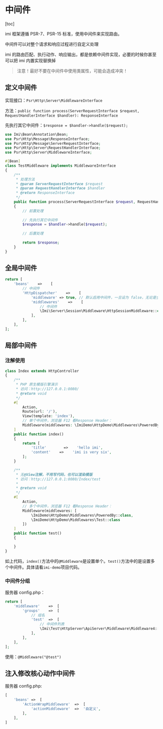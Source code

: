 # 中间件

[toc]

imi 框架遵循 PSR-7、PSR-15 标准，使用中间件来实现路由。

中间件可以对整个请求和响应过程进行自定义处理

imi 的路由匹配、执行动作、响应输出，都是依赖中间件实现，必要的时候你甚至可以把 imi 内置实现替换掉

> 注意！最好不要在中间件中使用类属性，可能会造成冲突！

## 定义中间件

实现接口：`Psr\Http\Server\MiddlewareInterface`

方法：`public function process(ServerRequestInterface $request, RequestHandlerInterface $handler): ResponseInterface`

先执行其它中间件：`$response = $handler->handle($request);`


```php
use Imi\Bean\Annotation\Bean;
use Psr\Http\Message\ResponseInterface;
use Psr\Http\Message\ServerRequestInterface;
use Psr\Http\Server\RequestHandlerInterface;
use Psr\Http\Server\MiddlewareInterface;

#[Bean]
class TestMiddleware implements MiddlewareInterface
{
    /**
     * 处理方法
     * @param ServerRequestInterface $request
     * @param RequestHandlerInterface $handler
     * @return ResponseInterface
     */
    public function process(ServerRequestInterface $request, RequestHandlerInterface $handler): ResponseInterface
    {
        // 前置处理
        
        // 先执行其它中间件
        $response = $handler->handle($request);
        
        // 后置处理
        
        return $response;
    }
}
```

## 全局中间件

```php
return [
    'beans'    =>    [
        // 中间件
        'HttpDispatcher'    =>    [
            'middleware' => true, // 默认启用中间件，一旦设为 false，无论是全局还是局部中间件都不生效，可以提升性能
            'middlewares'    =>    [
                // 中间件
                \Imi\Server\Session\Middleware\HttpSessionMiddleware::class,
            ],
        ],
    ],
];
```

## 局部中间件

### 注解使用

```php
class Index extends HttpController
{
    /**
     * PHP 原生模版引擎演示
     * 访问：http://127.0.0.1:8080/
     * @return void
     */
    #[
        Action,
        Route(url: '/'),
        View(template: 'index'),
        // 单个中间件，浏览器 F12 看Response Header：
        Middleware(middlewares: \ImiDemo\HttpDemo\Middlewares\PoweredBy::class)
    ]
    public function index()
    {
        return [
            'title'        =>    'hello imi',
            'content'    =>    'imi is very six',
        ];
    }

    /**
     * 无@View注解，不用写代码，也可以渲染模版
     * 访问：http://127.0.0.1:8080/Index/test
     * 
     * @return void
     */
    #[
        Action,
        // 多个中间件，浏览器 F12 看Response Header：
        Middleware(middlewares: [
            \ImiDemo\HttpDemo\Middlewares\PoweredBy::class,
            \ImiDemo\HttpDemo\Middlewares\Test::class
        ])
    ]
    public function test()
    {

    }
}
```

如上代码，`index()`方法中的`@Middleware`是设置单个。`test()`方法中的是设置多个中间件。具体请看`imi-demo`项目代码。

### 中间件分组

服务器 config.php：

```php
return [
    'middleware'    =>  [
        'groups'    =>  [
            // 组名
            'test'  =>  [
                // 中间件列表
                \Imi\Test\HttpServer\ApiServer\Middleware\Middleware4::class,
            ],
        ],
    ],
];
```

使用：`@Middleware("@test")`

## 注入修改核心动作中间件

服务器 config.php:

```php
[
    'beans' =>  [
        'ActionWrapMiddleware'  =>  [
            'actionMiddleware'  =>  '自定义',
        ],
    ],
]
```
